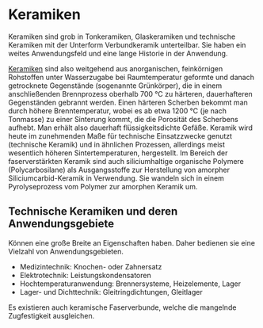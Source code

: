 # Keramiken
Keramiken sind grob in Tonkeramiken, Glaskeramiken und technische Keramiken mit der Unterform Verbundkeramik unterteilbar. Sie haben ein weites Anwendungsfeld und eine lange Historie in der Anwendung. 

[Keramiken](https://de.wikipedia.org/wiki/Keramik#Herstellung) sind also weitgehend aus anorganischen, feinkörnigen Rohstoffen unter Wasserzugabe bei Raumtemperatur geformte und danach getrocknete Gegenstände (sogenannte Grünkörper), die in einem anschließenden Brennprozess oberhalb 700 °C zu härteren, dauerhafteren Gegenständen gebrannt werden. Einen härteren Scherben bekommt man durch höhere Brenntemperatur, wobei es ab etwa 1200 °C (je nach Tonmasse) zu einer Sinterung kommt, die die Porosität des Scherbens aufhebt. Man erhält also dauerhaft flüssigkeitsdichte Gefäße. Keramik wird heute im zunehmenden Maße für technische Einsatzzwecke genutzt (technische Keramik) und in ähnlichen Prozessen, allerdings meist wesentlich höheren Sintertemperaturen, hergestellt. Im Bereich der faserverstärkten Keramik sind auch siliciumhaltige organische Polymere (Polycarbosilane) als Ausgangsstoffe zur Herstellung von amorpher Siliciumcarbid-Keramik in Verwendung. Sie wandeln sich in einem Pyrolyseprozess vom Polymer zur amorphen Keramik um. 

## Technische Keramiken und deren Anwendungsgebiete
Können eine große Breite an Eigenschaften haben. Daher bedienen sie eine Vielzahl von  Anwendungsgebieten.

- Medizintechnik: Knochen- oder Zahnersatz
- Elektrotechnik: Leistungskondensatoren
- Hochtemperaturanwendung: Brennersysteme, Heizelemente, Lager
- Lager- und Dichttechnik: Gleitringdichtungen, Gleitlager

Es existieren auch keramische Faserverbunde, welche die mangelnde Zugfestigkeit ausgleichen.

